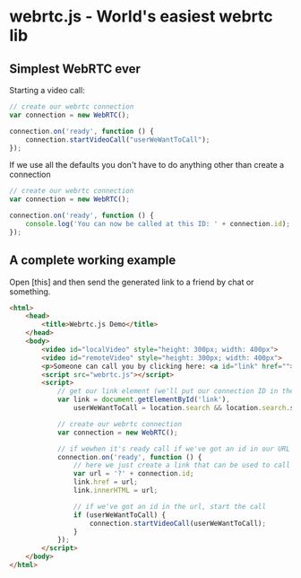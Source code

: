 # webrtc.js - World's easiest webrtc lib

## Simplest WebRTC ever

Starting a video call:

```js
// create our webrtc connection
var connection = new WebRTC();

connection.on('ready', function () {
    connection.startVideoCall("userWeWantToCall");
});
```

If we use all the defaults you don't have to do anything other than create a connection

```js
// create our webrtc connection
var connection = new WebRTC();

connection.on('ready', function () {
    console.log('You can now be called at this ID: ' + connection.id); 
});
```


## A complete working example

Open [this] and then send the generated link to a friend by chat or something.

```html
<html>
    <head>
        <title>Webrtc.js Demo</title>
    </head>
    <body>
        <video id="localVideo" style="height: 300px; width: 400px">
        <video id="remoteVideo" style="height: 300px; width: 400px">
        <p>Someone can call you by clicking here: <a id="link" href=""></a></p>
        <script src="webrtc.js"></script>
        <script>
            // get our link element (we'll put our connection ID in there)
            var link = document.getElementById('link'),
                userWeWantToCall = location.search && location.search.split('?')[1];

            // create our webrtc connection
            var connection = new WebRTC();

            // if wewhen it's ready call if we've got an id in our URL
            connection.on('ready', function () {
                // here we just create a link that can be used to call you
                var url = '?' + connection.id;
                link.href = url;
                link.innerHTML = url;

                // if we've got an id in the url, start the call
                if (userWeWantToCall) {
                    connection.startVideoCall(userWeWantToCall);
                }
            });
        </script>
    </body>
</html>
```
